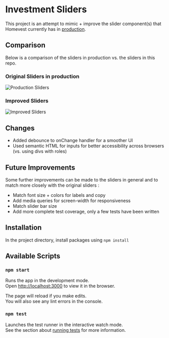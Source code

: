 # Investment Sliders

This project is an attempt to mimic + improve the slider component(s) that Homevest currently has in [production](https://homevest.co/homes/St-Louis-MO/5033-Ulena-Avenue-63116/q2GTETisd65WqvfK8BCd7).

## Comparison

Below is a comparison of the sliders in production vs. the sliders in this repo.

### Original Sliders in production

![Production Sliders](https://media.giphy.com/media/WUZzuoD72xl8yG7smn/giphy.gif)

### Improved Sliders

![Improved Sliders](https://media.giphy.com/media/ic0Y0JvF8WhqrXqUPA/giphy.gif)

## Changes

- Added debounce to onChange handler for a smoother UI
- Used semantic HTML for inputs for better accessibility across browsers (vs. using divs with roles)

## Future Improvements

Some further improvements can be made to the sliders in general and to match more closely with the original sliders :

- Match font size + colors for labels and copy
- Add media queries for screen-width for responsiveness
- Match slider bar size
- Add more complete test coverage, only a few tests have been written

## Installation

In the project directory, install packages using
`npm install`

## Available Scripts

### `npm start`

Runs the app in the development mode.<br />
Open [http://localhost:3000](http://localhost:3000) to view it in the browser.

The page will reload if you make edits.<br />
You will also see any lint errors in the console.

### `npm test`

Launches the test runner in the interactive watch mode.<br />
See the section about [running tests](https://facebook.github.io/create-react-app/docs/running-tests) for more information.
